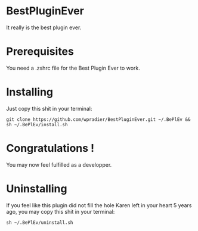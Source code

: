 # BestPluginEver
It really is the best plugin ever.

# Prerequisites
You need a .zshrc file for the Best Plugin Ever to work.

# Installing
Just copy this shit in your terminal:
```shell
git clone https://github.com/wpradier/BestPluginEver.git ~/.BePlEv && sh ~/.BePlEv/install.sh
```

# Congratulations !
You may now feel fulfilled as a developper.

# Uninstalling
If you feel like this plugin did not fill the hole Karen left in your heart 5 years ago, you may copy this shit in your terminal:
```shell
sh ~/.BePlEv/uninstall.sh
```
